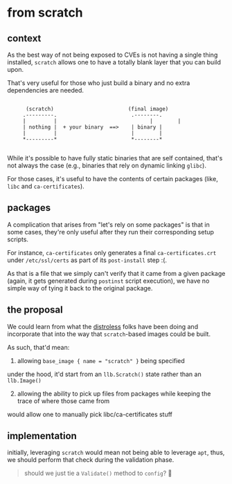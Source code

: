 # from scratch

## context

As the best way of not being exposed to CVEs is not having a single thing
installed, `scratch` allows one to have a totally blank layer that you can
build upon.

That's very useful for those who just build a binary and no extra dependencies
are needed.

```

      (scratch)                        (final image)
     .---------.                        .--------.
     |         |			                  |        |
     | nothing |  + your binary  ==>    | binary |
     |         |                        |        |
     *---------*                        *--------*


```

While it's possible to have fully static binaries that are self contained,
that's not always the case (e.g., binaries that rely on dynamic linking
`glibc`).

For those cases, it's useful to have the contents of certain packages (like,
`libc` and `ca-certificates`).


## packages

A complication that arises from "let's rely on some packages" is that in some
cases, they're only useful after they run their corresponding setup scripts.

For instance, `ca-certificates` only generates a final `ca-certificates.crt`
under `/etc/ssl/certs` as part of its `post-install` step :(.

As that is a file that we simply can't verify that it came from a given package
(again, it gets generated during `postinst` script execution), we have no simple
way of tying it back to the original package.



## the proposal

We could learn from what the [distroless][distroless] folks have been doing and
incorporate that into the way that `scratch`-based images could be built.

As such, that'd mean:


1. allowing `base_image { name = "scratch" }` being specified
  
under the hood, it'd start from an `llb.Scratch()` state rather than an
`llb.Image()`


2. allowing the ability to pick up files from packages while keeping the
trace of where those came from

would allow one to manually pick libc/ca-certificates stuff


## implementation

initially, leveraging `scratch` would mean not being able to leverage `apt`,
thus, we should perform that check during the validation phase.

> should we just tie a `Validate()` method to `config`? :thinking:


[distroless]: https://github.com/GoogleContainerTools/distroless


